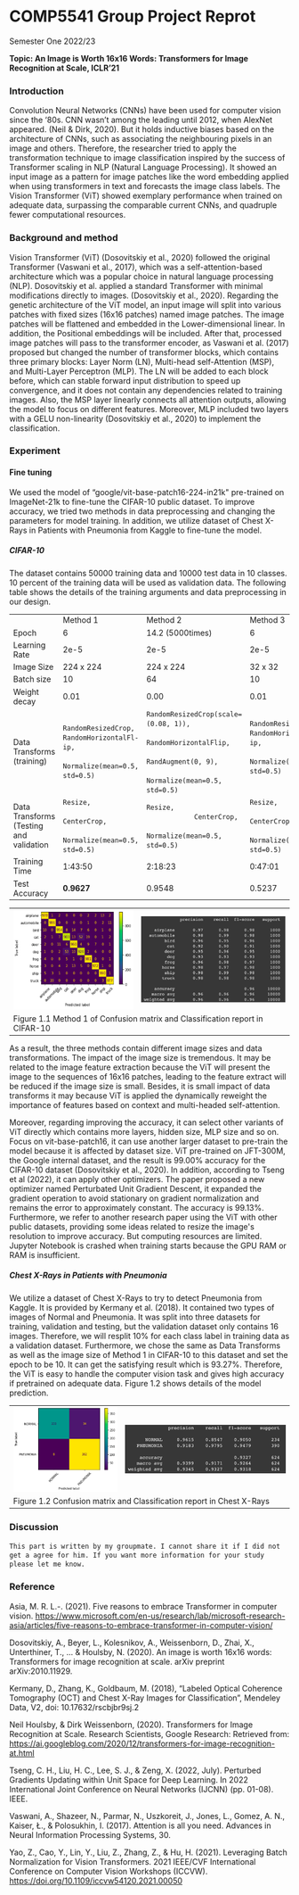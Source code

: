 # COMP5541 Group Project Reprot

Semester One 2022/23

**Topic: An Image is Worth 16x16 Words: Transformers for Image Recognition at Scale, ICLR’21**

### Introduction
Convolution Neural Networks (CNNs) have been used for computer vision since the ‘80s. CNN wasn’t among the leading until 2012, when AlexNet appeared. (Neil & Dirk, 2020). But it holds inductive biases based on the architecture of CNNs, such as associating the neighbouring pixels in an image and others. Therefore, the researcher tried to apply the transformation technique to image classification inspired by the success of Transformer scaling in NLP (Natural Language Processing). It showed an input image as a pattern for image patches like the word embedding applied when using transformers in text and forecasts the image class labels. The Vision Transformer (ViT) showed exemplary performance when trained on adequate data, surpassing the comparable current CNNs, and quadruple fewer computational resources.

### Background and method
Vision Transformer (ViT) (Dosovitskiy et al., 2020) followed the original Transformer (Vaswani et al., 2017), which was a self-attention-based architecture which was a popular choice in natural language processing (NLP). Dosovitskiy et al. applied a standard Transformer with minimal modifications directly to images. (Dosovitskiy et al., 2020). Regarding the genetic architecture of the ViT model, an input image will split into various patches with fixed sizes (16x16 patches) named image patches. The image patches will be flattened and embedded in the Lower-dimensional linear. In addition, the Positional embeddings will be included. After that, processed image patches will pass to the transformer encoder, as Vaswani et al. (2017) proposed but changed the number of transformer blocks, which contains three primary blocks: Layer Norm (LN), Multi-head self-Attention (MSP), and Multi-Layer Perceptron (MLP). The LN will be added to each block before, which can stable forward input distribution to speed up convergence, and it does not contain any dependencies related to training images. Also, the MSP layer linearly connects all attention outputs, allowing the model to focus on different features. Moreover, MLP included two layers with a GELU non-linearity (Dosovitskiy et al., 2020) to implement the classification.

### Experiment
#### Fine tuning
We used the model of “google/vit-base-patch16-224-in21k" pre-trained on ImageNet-21k to fine-tune the CIFAR-10 public dataset. To improve accuracy, we tried two methods in data preprocessing and changing the parameters for model training. In addition, we utilize dataset of Chest X-Rays in Patients with Pneumonia from Kaggle to fine-tune the model.

##### CIFAR-10
The dataset contains 50000 training data and 10000 test data in 10 classes. 10 percent of the training data will be used as validation data. The following table shows the details of the training arguments and data preprocessing in our design.

<table>
    <tr>
        <td></td>
        <td>Method 1</td>
        <td>Method 2</td>
        <td>Method 3</td>
    </tr>
    <tr>
        <td>Epoch</td>
        <td>6</td>
        <td>14.2 (5000times)</td>
        <td>6</td>
    </tr>
    <tr>
        <td>Learning Rate</td>
        <td>2e-5</td>
        <td>2e-5</td>
        <td>2e-5</td>
    </tr>
    <tr>
        <td>Image Size</td>
        <td>224 x 224</td>
        <td>224 x 224</td>
        <td>32 x 32</td>
    </tr>
    <tr>
        <td>Batch size</td>
        <td>10</td>
        <td>64</td>
        <td>10</td>
    </tr>
    <tr>
        <td>Weight decay</td>
        <td>0.01</td>
        <td>0.00</td>
        <td>0.01</td>
    </tr>
    <tr>
        <td>Data Transforms (training)</td>
        <td><code>RandomResizedCrop, RandomHorizontalFl-ip,
            Normalize(mean=0.5, std=0.5)</code></td>
        <td><code>RandomResizedCrop(scale=(0.08, 1)),
            RandomHorizontalFlip,
            RandAugment(0, 9),
            Normalize(mean=0.5, std=0.5)</code></td>
        <td><code>RandomResizedCrop, RandomHorizontalFl-ip,
            Normalize(mean=0.5, std=0.5)
            </code></td>
    </tr>
    <tr>
        <td>Data Transforms
            (Testing and validation
            </td>
        <td><code>Resize,
            CenterCrop,
            Normalize(mean=0.5, std=0.5)</code>
            </td>
        <td><code>Resize,
            CenterCrop,
            Normalize(mean=0.5, std=0.5)</code>
            </td>
        <td><code>Resize,
            CenterCrop,
            Normalize(mean=0.5, std=0.5)</code>
            </td>
    </tr>
    <tr>
        <td>Training Time</td>
        <td>1:43:50</td>
        <td>2:18:23</td>
        <td>0:47:01</td>
    </tr>
    <tr>
        <td>Test Accuracy</td>
        <td><b>0.9627</b></td>
        <td>0.9548</td>
        <td>0.5237</td>
    </tr>
</table>

<table>
    <tr>
        <td><img src='./resources/fig1.png'/></td>
        <td><img src='./resources/fig1-1.png'/></td>
    </tr>
    <tr>
        <td colspan='2'>Figure 1.1 Method 1 of Confusion matrix and Classification report in CIFAR-10</td>
    </tr>
</table>

As a result, the three methods contain different image sizes and data transformations. The impact of the image size is tremendous. It may be related to the image feature extraction because the ViT will present the image to the sequences of 16x16 patches, leading to the feature extract will be reduced if the image size is small. Besides, it is small impact of data transforms it may because ViT is applied the dynamically reweight the importance of features based on context and multi-headed self-attention.

Moreover, regarding improving the accuracy, it can select other variants of ViT directly which contains more layers, hidden size, MLP size and so on. Focus on vit-base-patch16, it can use another larger dataset to pre-train the model because it is affected by dataset size. ViT pre-trained on JFT-300M, the Google internal dataset, and the result is 99.00% accuracy for the CIFAR-10 dataset (Dosovitskiy et al., 2020). In addition, according to Tseng et al (2022), it can apply other optimizers. The paper proposed a new optimizer named Perturbated Unit Gradient Descent, it expanded the gradient operation to avoid stationary on gradient normalization and remains the error to approximately constant. The accuracy is 99.13%. Furthermore, we refer to another research paper using the ViT with other public datasets, providing some ideas related to resize the image's resolution to improve accuracy. But computing resources are limited. Jupyter Notebook is crashed when training starts because the GPU RAM or RAM is insufficient.

##### Chest X-Rays in Patients with Pneumonia

We utilize a dataset of Chest X-Rays to try to detect Pneumonia from Kaggle. It is provided by Kermany et al. (2018). It contained two types of images of Normal and Pneumonia. It was split into three datasets for training, validation and testing, but the validation dataset only contains 16 images. Therefore, we will resplit 10% for each class label in training data as a validation dataset. Furthermore, we chose the same as Data Transforms as well as the image size of Method 1 in CIFAR-10 to this dataset and set the epoch to be 10. It can get the satisfying result which is 93.27%. Therefore, the ViT is easy to handle the computer vision task and gives high accuracy if pretrained on adequate data. Figure 1.2 shows details of the model prediction.


<table>
    <tr>
        <td><img src='./resources/fig2.png'/></td>
        <td><img src='./resources/fig2-1.png'/></td>
    </tr>
    <tr>
        <td colspan='2'>Figure 1.2 Confusion matrix and Classification report in Chest X-Rays</td>
    </tr>
</table>

### Discussion

```
This part is written by my groupmate. I cannot share it if I did not get a agree for him. If you want more information for your study please let me know.
```

### Reference
Asia, M. R. L.-. (2021). Five reasons to embrace Transformer in computer vision.  https://www.microsoft.com/en-us/research/lab/microsoft-research-asia/articles/five-reasons-to-embrace-transformer-in-computer-vision/

Dosovitskiy, A., Beyer, L., Kolesnikov, A., Weissenborn, D., Zhai, X., Unterthiner, T., ... & Houlsby, N. (2020). An image is worth 16x16 words: Transformers for image recognition at scale. arXiv preprint arXiv:2010.11929.

Kermany, D., Zhang, K., Goldbaum, M. (2018), “Labeled Optical Coherence Tomography (OCT) and Chest X-Ray Images for Classification”, Mendeley Data, V2, doi: 10.17632/rscbjbr9sj.2

Neil Houlsby, & Dirk Weissenborn, (2020). Transformers for Image Recognition at Scale. Research Scientists, Google Research: Retrieved from: https://ai.googleblog.com/2020/12/transformers-for-image-recognition-at.html

Tseng, C. H., Liu, H. C., Lee, S. J., & Zeng, X. (2022, July). Perturbed Gradients Updating within Unit Space for Deep Learning. In 2022 International Joint Conference on Neural Networks (IJCNN) (pp. 01-08). IEEE.

Vaswani, A., Shazeer, N., Parmar, N., Uszkoreit, J., Jones, L., Gomez, A. N., Kaiser, Ł., & Polosukhin, I. (2017). Attention is all you need. Advances in Neural Information Processing Systems, 30. 

Yao, Z., Cao, Y., Lin, Y., Liu, Z., Zhang, Z., & Hu, H. (2021). Leveraging Batch Normalization for Vision Transformers. 2021 IEEE/CVF International Conference on Computer Vision Workshops (ICCVW). https://doi.org/10.1109/iccvw54120.2021.00050
